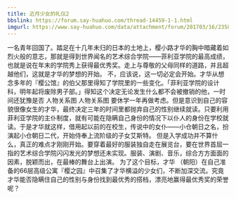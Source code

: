 ```yaml
---
title: 近月少女的礼仪2
bbslink: https://forum.say-huahuo.com/thread-14459-1-1.html
imgurl: https://www.say-huahuo.com/data/attachment/forum/201703/16/235814jjw9ajknjw432mwr.jpg
---
```


一名青年回国了。踏足在十几年未归的日本的土地上，樱小路才华的胸中暗藏着如烈火般的意志，那就是得到世界闻名的艺术综合学院——菲利亚学院的最高成绩，也就是说在年末的学院秀上获得最优秀奖。走上与尊敬的父母同样的道路，并且超越他们，这就是才华的梦想的开始。
不，应该说，这一切必定会开始。才华从想念多年的『樱公馆』的伯父那里得知了学院里的一些变化。「菲利亚学院的设计科，明年起将废除男子部。」得知这个决定无论发生什么都不会被撤销的他，一时间还犹豫是否
人物关系图
人物关系图
要休学一年再做考虑。但是意识到自己的容貌很像女生的才华，最终决定三年的时间里都抛弃自己的性别继续就读。只要利用菲利亚学院的主仆制度，就有可能在隐瞒自己身份的情况下以仆人的身份在学校就读。于是才华就这样，借用起以前的在校生，传说中的女仆——小仓朝日之名，扮演起小仓朝日二代，开始侍奉上流阶级的子女艾斯特。
但是入学成功并不算什么，真正的难点才刚刚开始。要穿着最好的服装独自走在展览台，要在世界首屈一指的艺术综合学院闪闪发光的梦想还未实现。服装、演剧、音乐，综合方方面面的因素，脱颖而出，在最棒的舞台上出演。
为了这个目标，才华 （朝阳）在自己准备的66层高级公寓『樱之园』中召集了才华横溢的少女们，不断加深交流。究竟才华能否隐瞒住自己的性别与身份找到最优秀的搭档，漂亮地赢得最优秀奖的荣誉呢？<!--more-->
